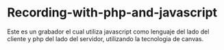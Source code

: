 # Recording-with-php-and-javascript

Este es un grabador el cual utiliza javascript como lenguaje del lado del cliente y php del lado del servidor, utilizando la tecnologia de canvas.
